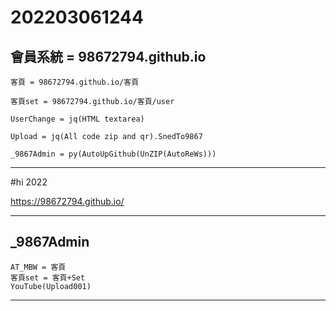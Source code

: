 # 202203061244

## 會員系統 = 98672794.github.io

    客頁 = 98672794.github.io/客頁

    客頁set = 98672794.github.io/客頁/user

    UserChange = jq(HTML textarea)

    Upload = jq(All code zip and qr).SnedTo9867

    _9867Admin = py(AutoUpGithub(UnZIP(AutoReWs)))




------


#hi
  2022

https://98672794.github.io/


----

## _9867Admin
    AT_MBW = 客頁
    客頁set = 客頁+Set
    YouTube(Upload001)
    
    
----
    
    
    
